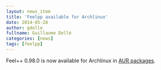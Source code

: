 ```yaml
---
layout: news_item
title: 'Feelpp available for Archlinux'
date: 2014-05-28
author: gdolle
fullname: Guillaume Dollé
categories: [news]
tags: [feelpp]
---
```

Feel++ 0.98.0 is now available for Archlinux in [AUR packages](https://aur.archlinux.org/).
